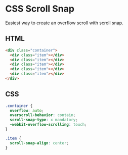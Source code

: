 # CSS Scroll Snap

Easiest way to create an overflow scroll with scroll snap.

## HTML

```html
<div class="container">
  <div class="item"></div>
  <div class="item"></div>
  <div class="item"></div>
  <div class="item"></div>
  <div class="item"></div>
</div>
```


## CSS

```css
.container {
  overflow: auto;
  overscroll-behavior: contain;
  scroll-snap-type: x mandatory;
  -webkit-overflow-scrolling: touch;
}

.item {
  scroll-snap-align: center;
}
```
